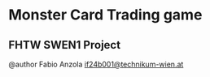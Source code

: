 # Monster Card Trading game

## FHTW SWEN1 Project

@author Fabio Anzola <if24b001@technikum-wien.at>
